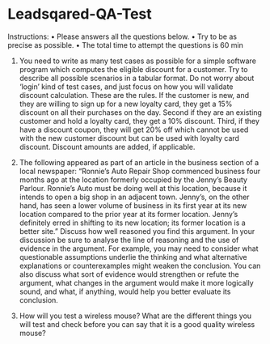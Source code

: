 # Leadsqared-QA-Test
Instructions:
• Please answers all the questions below.
• Try to be as precise as possible.
• The total time to attempt the questions is 60 min

1. You need to write as many test cases as possible for a simple software program which computes the
eligible discount for a customer. Try to describe all possible scenarios in a tabular format. Do not worry
about ‘login’ kind of test cases, and just focus on how you will validate discount calculation. These are the
rules.
If the customer is new, and they are willing to sign up for a new loyalty card, they get a 15% discount on all their
purchases on the day. Second if they are an existing customer and hold a loyalty card, they get a 10% discount.
Third, if they have a discount coupon, they will get 20% off which cannot be used with the new customer discount
but can be used with loyalty card discount. Discount amounts are added, if applicable.
2. The following appeared as part of an article in the business section of a local newspaper:
“Ronnie’s Auto Repair Shop commenced business four months ago at the location formerly occupied by the Jenny’s
Beauty Parlour. Ronnie’s Auto must be doing well at this location, because it intends to open a big shop in an adjacent
town. Jenny’s, on the other hand, has seen a lower volume of business in its first year at its new location compared to
the prior year at its former location. Jenny’s definitely erred in shifting to its new location; its former location is a better
site.”
Discuss how well reasoned you find this argument. In your discussion be sure to analyse the line of reasoning and
the use of evidence in the argument. For example, you may need to consider what questionable assumptions
underlie the thinking and what alternative explanations or counterexamples might weaken the conclusion. You can
also discuss what sort of evidence would strengthen or refute the argument, what changes in the argument would
make it more logically sound, and what, if anything, would help you better evaluate its conclusion.

3. How will you test a wireless mouse? What are the different things you will test and check before
you can say that it is a good quality wireless mouse?
